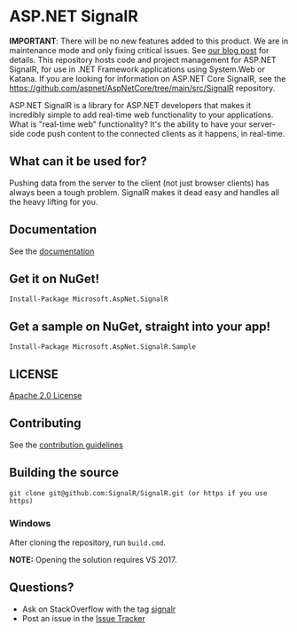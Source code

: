 # ASP.NET SignalR 

**IMPORTANT**: There will be no new features added to this product. We are in maintenance mode and only fixing critical issues. See [our blog post](https://devblogs.microsoft.com/aspnet/the-future-of-asp-net-signalr/) for details. 
This repository hosts code and project management for ASP.NET SignalR, for use in .NET Framework applications using System.Web or Katana. If you are looking for information on ASP.NET Core SignalR, see the https://github.com/aspnet/AspNetCore/tree/main/src/SignalR repository.

ASP.NET SignalR is a library for ASP.NET developers that makes it incredibly simple to add real-time web functionality to your applications. What is "real-time web" functionality? It's the ability to have your server-side code push content to the connected clients as it happens, in real-time.

## What can it be used for?
Pushing data from the server to the client (not just browser clients) has always been a tough problem. SignalR makes 
it dead easy and handles all the heavy lifting for you.

## Documentation
See the [documentation](https://docs.microsoft.com/aspnet/signalr/overview/getting-started/introduction-to-signalr)

## Get it on NuGet!

    Install-Package Microsoft.AspNet.SignalR

## Get a sample on NuGet, straight into your app!

    Install-Package Microsoft.AspNet.SignalR.Sample
	
## LICENSE
[Apache 2.0 License](https://github.com/SignalR/SignalR/blob/main/LICENSE.txt)

## Contributing

See the [contribution  guidelines](https://github.com/SignalR/SignalR/blob/main/CONTRIBUTING.md)

## Building the source

```
git clone git@github.com:SignalR/SignalR.git (or https if you use https)
```

### Windows
After cloning the repository, run `build.cmd`.

**NOTE:** Opening the solution requires VS 2017.

## Questions?
* Ask on StackOverflow with the tag [signalr](https://stackoverflow.com/questions/tagged/signalr)
* Post an issue in the [Issue Tracker](https://github.com/SignalR/SignalR/issues)
